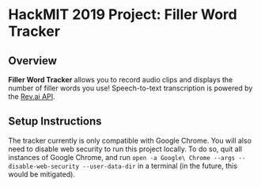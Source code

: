# HackMIT 2019 Project: Filler Word Tracker

## Overview
**Filler Word Tracker** allows you to record audio clips and displays the number of filler words you use! Speech-to-text transcription is powered by the [Rev.ai API](rev.ai).

## Setup Instructions
The tracker currently is only compatible with Google Chrome. You will also need to disable web security to run this project locally. To do so, quit all instances of Google Chrome, and run `open -a Google\ Chrome --args --disable-web-security --user-data-dir` in a terminal (in the future, this would be mitigated).